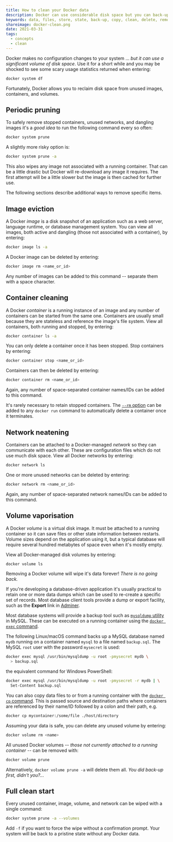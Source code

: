```yaml
---
title: How to clean your Docker data
description: Docker can use considerable disk space but you can back-up and delete ununecessary data your drive with a few simple commands.
keywords: data, files, store, state, back-up, copy, clean, delete, remove, image, container, volume, network
shareimage: docker-clean.png
date: 2021-03-31
tags:
  - concepts
  - clean
---
```


Docker makes no configuration changes to your system &hellip; *but it can use a significant volume of disk space*. Use it for a short while and you may be shocked to see some scary usage statistics returned when entering:

```bash
docker system df
```

Fortunately, Docker allows you to reclaim disk space from unused images, containers, and volumes.


## Periodic pruning

To safely remove stopped containers, unused networks, and dangling images it's a *good idea* to run the following command every so often:

```bash
docker system prune
```

A slightly more risky option is:

```bash
docker system prune -a
```

This also wipes any image not associated with a running container. That can be a little drastic but Docker will re-download any image it requires. The first attempt will be a little slower but the image is then cached for further use.

The following sections describe additional ways to remove specific items.


## Image eviction

A Docker *image* is a disk snapshot of an application such as a web server, language runtime, or database management system. You can view all images, both active and dangling (those not associated with a container), by entering:

```bash
docker image ls -a
```

A Docker image can be deleted by entering:

```bash
docker image rm <name_or_id>
```

Any number of images can be added to this command -- separate them with a space character.


## Container cleaning

A Docker *container* is a running instance of an image and any number of containers can be started from the same one. Containers are usually small because they are stateless and reference the image's file system. View all containers, both running and stopped, by entering:

```bash
docker container ls -a
```

You can only delete a container once it has been stopped. Stop containers by entering:

```bash
docker container stop <name_or_id>
```

Containers can then be deleted by entering:

```bash
docker container rm <name_or_id>
```

Again, any number of space-separated container names/IDs can be added to this command.

It's rarely necessary to retain stopped containers. The [`--rm` option](https://docs.docker.com/engine/reference/run/#clean-up---rm) can be added to any `docker run` command to automatically delete a container once it terminates.


## Network neatening

Containers can be attached to a Docker-managed *network* so they can communicate with each other. These are configuration files which do not use much disk space. View all Docker networks by entering:

```bash
docker network ls
```

One or more unused networks can be deleted by entering:

```bash
docker network rm <name_or_id>
```

Again, any number of space-separated network names/IDs can be added to this command.


## Volume vaporisation

A Docker *volume* is a virtual disk image. It must be attached to a running container so it can save files or other state information between restarts. Volume sizes depend on the application using it, but a typical database will require several hundred metabytes of space even when it's mostly empty.

View all Docker-managed disk volumes by entering:

```bash
docker volume ls
```

Removing a Docker volume will wipe it's data forever! *There is no going back.*

If you're developing a database-driven application it's usually practical to retain one or more data dumps which can be used to re-create a specific set of records. Most database client tools provide a dump or export facility, such as the **Export** link in [Adminer](https://www.adminer.org/).

Most database systems will provide a backup tool such as [`mysqldump` utility](https://dev.mysql.com/doc/refman/8.0/en/mysqldump.html) in MySQL. These can be executed on a running container using the [`docker exec` command](https://docs.docker.com/engine/reference/commandline/exec/).

The following Linux/macOS command backs up a MySQL database named `mydb` running on a container named `mysql` to a file named `backup.sql`. The MySQL `root` user with the password `mysecret` is used:

```bash
docker exec mysql /usr/bin/mysqldump -u root -pmysecret mydb \
  > backup.sql
```

the equivalent command for Windows PowerShell:

```bash
docker exec mysql /usr/bin/mysqldump -u root -pmysecret -r mydb | \
  Set-Content backup.sql
```

You can also copy data files to or from a running container with the [`docker cp` command](https://docs.docker.com/engine/reference/commandline/cp/). This is passed source and destination paths where containers are referenced by their name/ID followed by a colon and their path, e.g.

```bash
docker cp mycontainer:/some/file ./host/directory
```

Assuming your data is safe, you can delete any unused volume by entering:

```bash
docker volume rm <name>
```

All unused Docker volumes -- *those not currently attached to a running container* -- can be removed with:

```bash
docker volume prune
```

Alternatively, `docker volume prune -a` will delete them all. *You did back-up first, didn't you?...*


## Full clean start

Every unused container, image, volume, and network can be wiped with a single command:

```bash
docker system prune -a --volumes
```

Add `-f` if you want to force the wipe without a confirmation prompt. Your system will be back to a pristine state without any Docker data.
